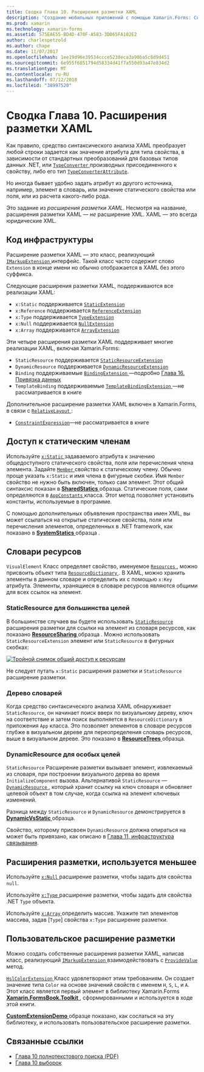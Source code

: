 ```yaml
---
title: Сводка Глава 10. Расширения разметки XAML
description: 'Создание мобильных приложений с помощью Xamarin.Forms: Сводка Глава 10. Расширения разметки XAML'
ms.prod: xamarin
ms.technology: xamarin-forms
ms.assetid: 575EAE55-BD4D-470F-A583-3D065FA102E2
author: charlespetzold
ms.author: chape
ms.date: 11/07/2017
ms.openlocfilehash: 1ee19d96e39534ccce5238eca3a90ba5c8d9d451
ms.sourcegitcommit: 6e955f6851794d58334d41f7a550d93a47e834d2
ms.translationtype: MT
ms.contentlocale: ru-RU
ms.lasthandoff: 07/12/2018
ms.locfileid: "38997520"
---
```

# <a name="summary-of-chapter-10-xaml-markup-extensions"></a>Сводка Глава 10. Расширения разметки XAML

Как правило, средство синтаксического анализа XAML преобразует любой строки задается как значение атрибута для типа свойства, в зависимости от стандартных преобразований для базовых типов данных .NET, или [ `TypeConverter` ](xref:Xamarin.Forms.TypeConverter) производных присоединенного к свойству, либо его тип [`TypeConverterAttribute`](xref:Xamarin.Forms.TypeConverterAttribute).

Но иногда бывает удобно задать атрибут из другого источника, например, элемент в словарь, или значение статического свойства или поля, или из расчета какого-либо рода.

Это задание из *расширения разметки XAML*. Несмотря на название, расширения разметки XAML — *не* расширение XML. XAML — это всегда юридические XML.

## <a name="the-code-infrastructure"></a>Код инфраструктуры

Расширение разметки XAML — это класс, реализующий [ `IMarkupExtension` ](xref:Xamarin.Forms.Xaml.IMarkupExtension) интерфейс. Такой класс часто содержит слово `Extension` в конце имени но обычно отображается в XAML без этого суффикса.

Следующие расширения разметки XAML, поддерживаются все реализации XAML:

- `x:Static` поддерживается [`StaticExtension`](xref:Xamarin.Forms.Xaml.StaticExtension)
- `x:Reference` поддерживается [`ReferenceExtension`](xref:Xamarin.Forms.Xaml.ReferenceExtension)
- `x:Type` поддерживается [`TypeExtension`](xref:Xamarin.Forms.Xaml.TypeExtension)
- `x:Null` поддерживается [`NullExtension`](xref:Xamarin.Forms.Xaml.NullExtension)
- `x:Array` поддерживается [`ArrayExtension`](xref:Xamarin.Forms.Xaml.ArrayExtension)

Эти четыре расширения разметки XAML поддерживает многие реализации XAML, включая Xamarin.Forms:

- `StaticResource` поддерживается [`StaticResourceExtension`](xref:Xamarin.Forms.Xaml.StaticResourceExtension)
- `DynamicResource` поддерживается [`DynamicResourceExtension`](xref:Xamarin.Forms.Xaml.DynamicResourceExtension)
- `Binding` поддерживаемые [ `BindingExtension` ](xref:Xamarin.Forms.Xaml.BindingExtension) &mdash;подробно [Глава 16. Привязка данных](#chapter16)
- `TemplateBinding` поддерживаемые [ `TemplateBindingExtension` ](xref:Xamarin.Forms.Xaml.TemplateBindingExtension) &mdash;не рассматривается в книге

Дополнительное расширение разметки XAML включен в Xamarin.Forms, в связи с [ `RelativeLayout` ](xref:Xamarin.Forms.RelativeLayout):

- [`ConstraintExpression`](xref:Xamarin.Forms.ConstraintExpression)&mdash;не рассматривается в книге

## <a name="accessing-static-members"></a>Доступ к статическим членам

Используйте [ `x:Static` ](xref:Xamarin.Forms.Xaml.StaticExtension) задаваемого атрибута к значению общедоступного статического свойства, поля или перечисления члена элемента. Задайте [ `Member` ](xref:Xamarin.Forms.Xaml.StaticExtension.Member) свойство к статическому члену. Обычно проще указать `x:Static` и имя члена в фигурные скобки. Имя `Member` свойство не нужно быть включен, только сам элемент. Этот общий синтаксис показан в [ **SharedStatics** ](https://github.com/xamarin/xamarin-forms-book-samples/tree/master/Chapter10/SharedStatics) образца. Статические поля, сами определяются в [ `AppConstants` ](https://github.com/xamarin/xamarin-forms-book-samples/blob/master/Chapter10/SharedStatics/SharedStatics/SharedStatics/AppConstants.cs) класса. Этот метод позволяет установить константы, используемые в программе.

С помощью дополнительных объявления пространства имен XML, вы может ссылаться на открытые статические свойства, поля или перечисления элементов, определенных в .NET framework, как показано в [ **SystemStatics** ](https://github.com/xamarin/xamarin-forms-book-samples/tree/master/Chapter10/SystemStatics) образца .

## <a name="resource-dictionaries"></a>Словари ресурсов

`VisualElement` Класс определяет свойство, именуемое [ `Resources` ](xref:Xamarin.Forms.VisualElement.Resources) , можно присвоить объект типа [ `ResourceDictionary` ](xref:Xamarin.Forms.ResourceDictionary). В XAML, можно хранить элементы в данном словаре и определить их с помощью `x:Key` атрибута. Элементы, хранящиеся в словаре ресурсов являются общими для всех ссылок на элемент.

### <a name="staticresource-for-most-purposes"></a>StaticResource для большинства целей

В большинстве случаев вы будете использовать [ `StaticResource` ](xref:Xamarin.Forms.Xaml.StaticResourceExtension) расширения разметки для ссылки на элемент из словаря ресурсов, как показано [ **ResourceSharing** ](https://github.com/xamarin/xamarin-forms-book-samples/tree/master/Chapter10/ResourceSharing) образца . Можно использовать `StaticResourceExtension` элемент или `StaticResource` в фигурных скобках:

[![Тройной снимок общий доступ к ресурсам](images/ch10fg03-small.png "общий доступ к ресурсам")](images/ch10fg03-large.png#lightbox "общий доступ к ресурсам")

Не следует путать `x:Static` расширения разметки и `StaticResource` расширение разметки.

### <a name="a-tree-of-dictionaries"></a>Дерево словарей

Когда средство синтаксического анализа XAML обнаруживает `StaticResource`, он начинает поиск вверх по визуальному дереву, ключ на соответствие и затем поиск выполняется в `ResourceDictionary` в приложения `App` класса. Это позволяет элементов в словаре ресурсов глубже в визуальном дереве для переопределения словарь ресурсов, выше в визуальном дереве. Это показано в [ **ResourceTrees** ](https://github.com/xamarin/xamarin-forms-book-samples/tree/master/Chapter10/ResourceTrees) образца.

### <a name="dynamicresource-for-special-purposes"></a>DynamicResource для особых целей

`StaticResource` Расширение разметки вызывает элемент, извлекаемый из словаря, при построении визуального дерева во время `InitializeComponent` вызова. Альтернативой `StaticResource` — [ `DynamicResource` ](xref:Xamarin.Forms.Xaml.DynamicResourceExtension), который хранит ссылку на ключ словаря и обновляет целевой объект в том случае, когда ссылка на элемент ключевых изменений.

Разница между `StaticResource` и `DynamicResource` демонстрируется в [ **DynamicVsStatic** ](https://github.com/xamarin/xamarin-forms-book-samples/tree/master/Chapter10/DynamicVsStatic) образца.

Свойство, которому присвоен `DynamicResource` должна опираться на может быть привязано, как описано в [Глава 11, инфраструктура связывания](chapter11.md).

## <a name="lesser-used-markup-extensions"></a>Расширения разметки, используется меньшее

Используйте [ `x:Null` ](xref:Xamarin.Forms.Xaml.NullExtension) расширение разметки, чтобы задать для свойства `null`.

Используйте [ `x:Type` ](xref:Xamarin.Forms.Xaml.TypeExtension) расширение разметки, чтобы задать для свойства .NET `Type` объекта.

Используйте [ `x:Array` ](xref:Xamarin.Forms.Xaml.ArrayExtension) определить массив. Укажите тип элементов массива, задав [`Type`] свойства `x:Type` расширение разметки.

## <a name="a-custom-markup-extension"></a>Пользовательское расширение разметки

Можно создать собственные расширения разметки XAML, написав класс, реализующий [ `IMarkupExtension` ](xref:Xamarin.Forms.Xaml.IMarkupExtension) взаимодействовать с [ `ProvideValue` ](xref:Xamarin.Forms.Xaml.IMarkupExtension.ProvideValue(System.IServiceProvider)) метод.

[ `HslColorExtension` ](https://github.com/xamarin/xamarin-forms-book-samples/blob/master/Libraries/Xamarin.FormsBook.Toolkit/Xamarin.FormsBook.Toolkit/HslColorExtension.cs) Класс удовлетворяют этим требованиям. Он создает значение типа `Color` на основе значений свойств с именем `H`, `S`, `L`, и `A`. Этот класс является первый элемент в библиотеку Xamarin.Forms [ **Xamarin.FormsBook.Toolkit** ](https://github.com/xamarin/xamarin-forms-book-samples/tree/master/Libraries/Xamarin.FormsBook.Toolkit) , сформированными и используется в ходе этой книги.

[ **CustomExtensionDemo** ](https://github.com/xamarin/xamarin-forms-book-samples/tree/master/Chapter10/CustomExtensionDemo) образце показано, как сослаться на эту библиотеку, и использовать пользовательское расширение разметки.



## <a name="related-links"></a>Связанные ссылки

- [Глава 10 полнотекстового поиска (PDF)](https://download.xamarin.com/developer/xamarin-forms-book/XamarinFormsBook-Ch10-Apr2016.pdf)
- [Глава 10 выборок](https://github.com/xamarin/xamarin-forms-book-samples/tree/master/Chapter10)
